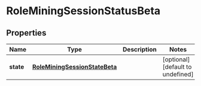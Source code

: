 # RoleMiningSessionStatusBeta

## Properties

Name | Type | Description | Notes
------------ | ------------- | ------------- | -------------
**state** | [**RoleMiningSessionStateBeta**](RoleMiningSessionStateBeta.md) |  | [optional] [default to undefined]

